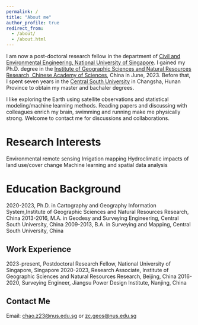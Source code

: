 ```yaml
---
permalink: /
title: "About me"
author_profile: true
redirect_from: 
  - /about/
  - /about.html
---
```


I am now a post-doctoral research fellow in the department of [Civil and Environmental Engineering, National University of Singapore](https://cde.nus.edu.sg/cee/). I gained my Ph.D. degree in the [Institute of Geographic Sciences and Natural Resources Research, Chinese Academy of Sciences](http://english.igsnrr.cas.cn/), China in June, 2023. Before that, I spent seven years in the [Central South University](https://www.csu.edu.cn/) in Changsha, Hunan Province to obtain my master and bachaler degrees.

I like exploring the Earth using satellite observations and statistical modeling/machine learning methods. Reading papers and discussing with colleagues enrich my brain, swimming and running make me physically strong.
Welcome to contact me for discussions and collaborations.


Research Interests
======
Environmental remote sensing
Irrigation mapping
Hydroclimatic impacts of land use/cover change
Machine learning and spatial data analysis


Education Background
======
2020-2023, Ph.D. in Cartography and Geography Information System,Institute of Geographic Sciences and Natural Resources Research, China 
2013-2016, M.A. in Geodesy and Surveying Engineering, Central South University, China
2009-2013, B.A. in Surveying and Mapping, Central South University, China


Work Experience
------
2023-present, Postdoctoral Research Fellow, National University of Singapore, Singapore
2020-2023, Research Associate, Institute of Geographic Sciences and Natural Resources Research, Beijing, China
2016-2020, Surveying Engineer, Jiangsu Power Design Institute, Nanjing, China


Contact Me
------
Email: chao.z23@nus.edu.sg or zc.geos@nus.edu.sg



